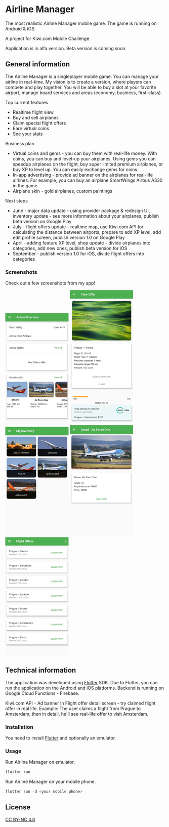 # Airline Manager

The most realistic Airline Manager mobile game. The game is running on Android & iOS. 

A project for Kiwi.com Mobile Challenge.

Application is in alfa version. Beta version is coming soon.
## General information

The Airline Manager is a singleplayer mobile game. You can manage your airline in real-time. My vision is to create a version, where players can compete and play together. You will be able to buy a slot at your favorite airport, manage board services and areas (economy, business, first-class).     

Top current features
* Realtime flight view
* Buy and sell airplanes
* Claim special flight offers
* Earn virtual coins
* See your stats

Business plan
* Virtual coins and gems - you can buy them with real-life money. With coins, you can buy and level-up your airplanes. Using gems you can speedup airplanes on the flight, buy super limited premium airplanes, or buy XP to level up. You can easily exchange gems for coins.
* In-app advertising - provide ad banner on the airplanes for real-life airlines. For example, you can buy an airplane SmartWings Airbus A330 in the game.
* Airplane skin - gold airplanes, custom paintings

Next steps
* June - major data update - using provider package & redesign UI, inventory update - see more information about your airplanes, publish beta version on Google Play
* July - flight offers update - realtime map, use Kiwi.com API for calculating the distance between airports, prepare to add XP level, add edit profile screen, publish version 1.0 on Google Play
* April - adding feature XP level, shop update - divide airplanes into categories, add new ones, publish beta version for iOS
* September - publish version 1.0 for iOS, divide flight offers into categories

### Screenshots
Check out a few screenshots from my app!

<img src="photos/ScreenMain.jpg" width="200">
<img src="photos/ScreenOfferDetail.jpg" width="200">
<img src="photos/ScreenInventory.jpg" width="200">
<img src="photos/ScreenPlaneDetail.jpg" width="200">
<img src="photos/ScreenOffers.jpg" width="200">

## Technical information

The application was developed using [Flutter](https://flutter.dev) SDK. Due to Flutter, you can run the application on the Android and iOS platforms. Backend is running on Google Cloud Functions - Firebase.

Kiwi.com API - Ad banner in Flight offer detail screen - try claimed flight offer in real life. Example: The user claims a flight from Prague to Amsterdam, then in detail, he'll see real-life offer to visit Amsterdam.

### Installation

You need to install [Flutter](https://flutter.dev/docs/get-started/install) and optionally an emulator.

### Usage

Run Airline Manager on emulator.
```dart
flutter run
```

Run Airline Manager on your mobile phone.
```dart
flutter run -d <your mobile phone>
```

## License

[CC BY-NC 4.0](https://docs.google.com/document/d/1wiSokF4ifgp1oCCoTu5mzmwKoTfZPqktBoTx1AqyhBg/edit?usp=sharing)